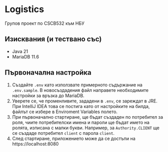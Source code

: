 # Logistics
Групов проект по CSCB532 към НБУ

## Изисквания (и тествано със)
* Java 21 
* MariaDB 11.6

## Първоначална настройка
1. Създайте `.env` като използвате примерното съдържание на `.env.sample`. В новосъздадения файл направете необходимите настройки за връзка до MariaDB.
2. Уверете се, че променливите, зададени в `.env`, се зареждат в JRE. При IntelliJ IDEA това се постига като от настройките на билда, файлът се избере в Enviroment Variables полето.
3. При първоначално стартиране, ще бъдат създаден по потребител за роля, чиите потребителски имена и пароли ще бъдат името на ролята, изписана с малки букви. Например, за `Authority.CLIENT` ще се създаде потребител `client` с парола `client`.
4. След стартиране, приложението може да се достъпи на https://localhost:8080 